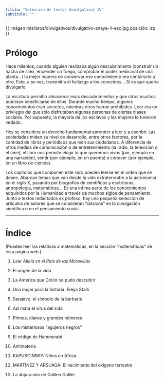 ```yaml
---
titulo: "Selección de textos divulgativos IV"
subtitulo: ""
---
```

{{ imágen mislibros/divulgativos/divulgativo-anaya-4-eso.jpg posición: izq }}

# **Prólogo**

Hace milenios, cuando alguien realizaba algún descubrimiento (construir un
hacha de sílex, encender un fuego, comprobar el poder medicinal de una
planta…) la mejor manera de conservar ese conocimiento era contárselo a otro.
Este, a su vez, transmitía el hallazgo a los conocidos… Si es que quería
divulgarlo.

La escritura permitió almacenar esos descubrimientos y que otros muchos
pudieran beneficiarse de ellos. Durante mucho tiempo, algunos conocimientos
eran secretos, mientras otros fueron prohibidos. Leer era un privilegio del
que solo disfrutaban algunas personas de ciertas clases sociales. Por
supuesto, la mayoría de los esclavos y las mujeres lo tuvieron vedado.

Hoy se considera un derecho fundamental aprender a leer y a escribir. Las
sociedades miden su nivel de desarrollo, entre otros factores, por la
cantidad de libros y periódicos que leen sus ciudadanos. A diferencia de
otros medios de comunicación o de entretenimiento (la radio, la televisión o
el cine), el libro nos permite _elegir_ lo que queremos vivos (por, ejemplo
en una narración), sentir (por ejemplo, en un poema) o conocer (por ejemplo,
en un libro de ciencia).

Los capítulos que componen este libro poeden leerse en el orden que se desee.
Abarcan temas que van desde la vida extraterrestre a la astronomía en el
siglo X, pasando por biografías de científicos y esctritoras, antropología,
matemáticas… Es una ínfima parte de los conocimientos adquiridos por la
Humanidad a través de muchos siglos de pensamiento. Junto a textos redactados
ex profeso, hay una pequeña selección de artículos de autores que se
consideran “clásicos” en la divulgación científica o en el pensamiento social.

* * *

# **Índice**

(Puedes leer las relativas a matemáticas, en la sección “matemáticas” de esta
página web.)

1. Leer _Alicia en el País de las Maravillas_

2. El origen de la vida

3. La América que Colón no pudo descubrir

4. Una mujer para la historia: Freya Stark

5. Sarajevo, el símbolo de la barbarie

6. Así mata el virus del sida

7. Primos, claves y grandes números

8. Los misteriosos “agujeros negros”

9. El código de Hammurabi

10. Antimateria

11. KAPUSCINSKY: Niños en África

12. MARTÍNEZ Y ARSUAGA: El nacimiento del oxígeno terrestre

13. La abjuración de Galileo Galilei

